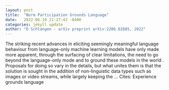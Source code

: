 ```yaml
---
layout: post
title:  "Norm Participation Grounds Language"
date:   2022-06-10 22:27:43 -0400
categories: jekyll update
author: "D Schlangen - arXiv preprint arXiv:2206.02885, 2022"
---
```

The striking recent advances in eliciting seemingly meaningful language behaviour from language-only machine learning models have only made more apparent, through the surfacing of clear limitations, the need to go beyond the language-only mode and to ground these models  in the world . Proposals for doing so vary in the details, but what unites them is that the solution is sought in the addition of non-linguistic data types such as images or video streams, while largely keeping the …
Cites: ‪Experience grounds language‬  